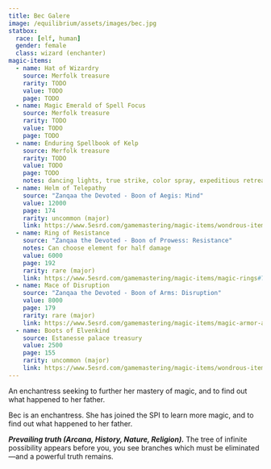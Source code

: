 ```yaml
---
title: Bec Galere
image: /equilibrium/assets/images/bec.jpg
statbox:
  race: [elf, human]
  gender: female
  class: wizard (enchanter)
magic-items:
  - name: Hat of Wizardry
    source: Merfolk treasure
    rarity: TODO
    value: TODO
    page: TODO
  - name: Magic Emerald of Spell Focus
    source: Merfolk treasure
    rarity: TODO
    value: TODO
    page: TODO
  - name: Enduring Spellbook of Kelp
    source: Merfolk treasure
    rarity: TODO
    value: TODO
    page: TODO
    notes: dancing lights, true strike, color spray, expeditious retreat, longstrider, fog cloud
  - name: Helm of Telepathy
    source: "Zanqaa the Devoted - Boon of Aegis: Mind"
    value: 12000
    page: 174
    rarity: uncommon (major)
    link: https://www.5esrd.com/gamemastering/magic-items/wondrous-items#TOC-Helm-of-Telepathy
  - name: Ring of Resistance
    source: "Zanqaa the Devoted - Boon of Prowess: Resistance"
    notes: Can choose element for half damage
    value: 6000
    page: 192
    rarity: rare (major)
    link: https://www.5esrd.com/gamemastering/magic-items/magic-rings#TOC-Ring-of-Resistance
  - name: Mace of Disruption
    source: "Zanqaa the Devoted - Boon of Arms: Disruption"
    value: 8000
    page: 179
    rarity: rare (major)
    link: https://www.5esrd.com/gamemastering/magic-items/magic-armor-and-weapons/#Mace_of_Disruption
  - name: Boots of Elvenkind
    source: Estanesse palace treasury
    value: 2500
    page: 155
    rarity: uncommon (major)
    link: https://www.5esrd.com/gamemastering/magic-items/wondrous-items/#Boots_of_Elvenkind
---
```


An enchantress seeking to further her mastery of magic, and to find out what happened to her father.

Bec is an enchantress. She has joined the SPI to learn more magic, and to find out what happened to her father.

***Prevailing truth (Arcana, History, Nature, Religion).*** The tree of infinite possibility appears before you, you see branches which must be eliminated—and a powerful truth remains.
